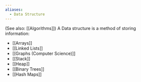 ```yaml
---
aliases:
  - Data Structure
---
```

(See also: [[Algorithms]])
A Data structure is a method of storing information:
- [[Arrays]]
- [[Linked Lists]]
- [[Graphs (Computer Science)]]
- [[Stack]]
- [[Heap]]
- [[Binary Trees]]
- [[Hash Maps]]
